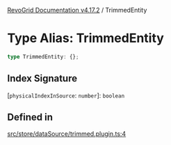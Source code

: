 [RevoGrid Documentation v4.17.2](README.md) / TrimmedEntity

# Type Alias: TrimmedEntity

```ts
type TrimmedEntity: {};
```

## Index Signature

 \[`physicalIndexInSource`: `number`\]: `boolean`

## Defined in

[src/store/dataSource/trimmed.plugin.ts:4](https://github.com/revolist/revogrid/blob/ce71b2a267b00cca0f999dcb05c4c4637765259a/src/store/dataSource/trimmed.plugin.ts#L4)
